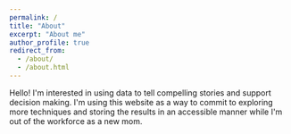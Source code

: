 ```yaml
---
permalink: /
title: "About"
excerpt: "About me"
author_profile: true
redirect_from: 
  - /about/
  - /about.html
---
```


Hello! I'm interested in using data to tell compelling stories and support decision making. I'm using this website as a way to commit to exploring more techniques and storing the results in an accessible manner while I'm out of the workforce as a new mom. 
